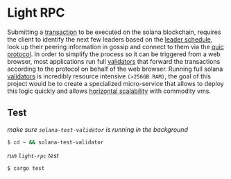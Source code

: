 # Light RPC

Submitting a [transaction](https://docs.solana.com/terminology#transaction) to be executed on the solana blockchain,
requires the client to identify the next few leaders based on the
[leader schedule](https://docs.solana.com/terminology#leader-schedule), look up their peering information in gossip and
connect to them via the [quic protocol](https://en.wikipedia.org/wiki/QUIC). In order to simplify the
process so it can be triggered from a web browser, most applications
run full [validators](https://docs.solana.com/terminology#validator) that forward the transactions according to the
protocol on behalf of the web browser. Running full solana [validators](https://docs.solana.com/terminology#validator)
is incredibly resource intensive `(>256GB RAM)`, the goal of this
project would be to create a specialized micro-service that allows
to deploy this logic quickly and allows [horizontal scalability](https://en.wikipedia.org/wiki/Scalability) with
commodity vms.

## Test

*make sure `solana-test-validator` is running in the background*
```bash
$ cd ~ && solana-test-validator 
```

*run `light-rpc` test*
```bash
$ cargo test
```

